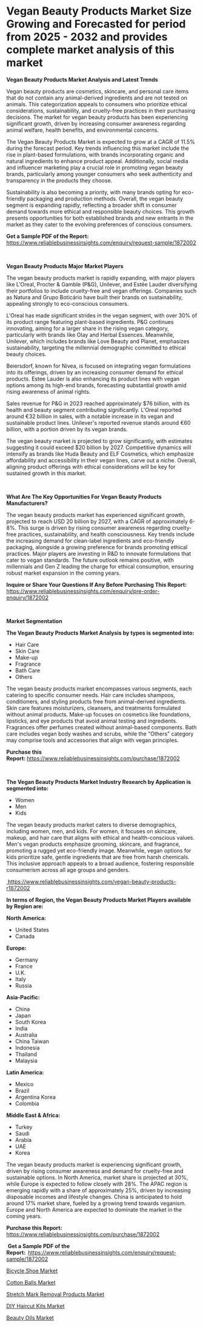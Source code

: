 <p><h1>Vegan Beauty Products Market Size Growing and Forecasted for period from 2025 - 2032 and provides complete market analysis of this market</h1></p><p><strong>Vegan Beauty Products Market Analysis and Latest Trends</strong></p>
<p><p>Vegan beauty products are cosmetics, skincare, and personal care items that do not contain any animal-derived ingredients and are not tested on animals. This categorization appeals to consumers who prioritize ethical considerations, sustainability, and cruelty-free practices in their purchasing decisions. The market for vegan beauty products has been experiencing significant growth, driven by increasing consumer awareness regarding animal welfare, health benefits, and environmental concerns.</p><p>The Vegan Beauty Products Market is expected to grow at a CAGR of 11.5% during the forecast period. Key trends influencing this market include the rise in plant-based formulations, with brands incorporating organic and natural ingredients to enhance product appeal. Additionally, social media and influencer marketing play a crucial role in promoting vegan beauty brands, particularly among younger consumers who seek authenticity and transparency in the products they choose.</p><p>Sustainability is also becoming a priority, with many brands opting for eco-friendly packaging and production methods. Overall, the vegan beauty segment is expanding rapidly, reflecting a broader shift in consumer demand towards more ethical and responsible beauty choices. This growth presents opportunities for both established brands and new entrants in the market as they cater to the evolving preferences of conscious consumers.</p></p>
<p><strong>Get a Sample PDF of the Report:&nbsp;</strong> <a href="https://www.reliablebusinessinsights.com/enquiry/request-sample/1872002?utm_campaign=950&utm_medium=2&utm_source=Github&utm_content=ia&utm_term=05022025&utm_id=vegan-beauty-products">https://www.reliablebusinessinsights.com/enquiry/request-sample/1872002</a></p>
<p>&nbsp;</p>
<p><strong>Vegan Beauty Products Major Market Players</strong></p>
<p><p>The vegan beauty products market is rapidly expanding, with major players like L'Oreal, Procter & Gamble (P&G), Unilever, and Estée Lauder diversifying their portfolios to include cruelty-free and vegan offerings. Companies such as Natura and Grupo Boticário have built their brands on sustainability, appealing strongly to eco-conscious consumers.</p><p>L'Oreal has made significant strides in the vegan segment, with over 30% of its product range featuring plant-based ingredients. P&G continues innovating, aiming for a larger share in the rising vegan category, particularly with brands like Olay and Herbal Essences. Meanwhile, Unilever, which includes brands like Love Beauty and Planet, emphasizes sustainability, targeting the millennial demographic committed to ethical beauty choices.</p><p>Beiersdorf, known for Nivea, is focused on integrating vegan formulations into its offerings, driven by an increasing consumer demand for ethical products. Estee Lauder is also enhancing its product lines with vegan options among its high-end brands, forecasting substantial growth amid rising awareness of animal rights.</p><p>Sales revenue for P&G in 2023 reached approximately $76 billion, with its health and beauty segment contributing significantly. L'Oreal reported around €32 billion in sales, with a notable increase in its vegan and sustainable product lines. Unilever's reported revenue stands around €60 billion, with a portion driven by its vegan brands.</p><p>The vegan beauty market is projected to grow significantly, with estimates suggesting it could exceed $20 billion by 2027. Competitive dynamics will intensify as brands like Huda Beauty and ELF Cosmetics, which emphasize affordability and accessibility in their vegan lines, carve out a niche. Overall, aligning product offerings with ethical considerations will be key for sustained growth in this market.</p></p>
<p>&nbsp;</p>
<p><strong>What Are The Key Opportunities For Vegan Beauty Products Manufacturers?</strong></p>
<p><p>The vegan beauty products market has experienced significant growth, projected to reach USD 20 billion by 2027, with a CAGR of approximately 6-8%. This surge is driven by rising consumer awareness regarding cruelty-free practices, sustainability, and health consciousness. Key trends include the increasing demand for clean-label ingredients and eco-friendly packaging, alongside a growing preference for brands promoting ethical practices. Major players are investing in R&D to innovate formulations that cater to vegan standards. The future outlook remains positive, with millennials and Gen Z leading the charge for ethical consumption, ensuring robust market expansion in the coming years.</p></p>
<p><strong>Inquire or Share Your Questions If Any Before Purchasing This Report:</strong> <a href="https://www.reliablebusinessinsights.com/enquiry/pre-order-enquiry/1872002?utm_campaign=950&utm_medium=2&utm_source=Github&utm_content=ia&utm_term=05022025&utm_id=vegan-beauty-products">https://www.reliablebusinessinsights.com/enquiry/pre-order-enquiry/1872002</a></p>
<p>&nbsp;</p>
<p><strong>Market Segmentation</strong></p>
<p><strong>The Vegan Beauty Products Market Analysis by types is segmented into:</strong></p>
<p><ul><li>Hair Care</li><li>Skin Care</li><li>Make-up</li><li>Fragrance</li><li>Bath Care</li><li>Others</li></ul></p>
<p><p>The vegan beauty products market encompasses various segments, each catering to specific consumer needs. Hair care includes shampoos, conditioners, and styling products free from animal-derived ingredients. Skin care features moisturizers, cleansers, and treatments formulated without animal products. Make-up focuses on cosmetics like foundations, lipsticks, and eye products that avoid animal testing and ingredients. Fragrances offer perfumes created without animal-based components. Bath care includes vegan body washes and scrubs, while the "Others" category may comprise tools and accessories that align with vegan principles.</p></p>
<p><strong>Purchase this Report:&nbsp;</strong><a href="https://www.reliablebusinessinsights.com/purchase/1872002?utm_campaign=950&utm_medium=2&utm_source=Github&utm_content=ia&utm_term=05022025&utm_id=vegan-beauty-products">https://www.reliablebusinessinsights.com/purchase/1872002</a></p>
<p>&nbsp;</p>
<p><strong>The Vegan Beauty Products Market Industry Research by Application is segmented into:</strong></p>
<p><ul><li>Women</li><li>Men</li><li>Kids</li></ul></p>
<p><p>The vegan beauty products market caters to diverse demographics, including women, men, and kids. For women, it focuses on skincare, makeup, and hair care that aligns with ethical and health-conscious values. Men's vegan products emphasize grooming, skincare, and fragrance, promoting a rugged yet eco-friendly image. Meanwhile, vegan options for kids prioritize safe, gentle ingredients that are free from harsh chemicals. This inclusive approach appeals to a broad audience, fostering responsible consumerism across all age groups and genders.</p></p>
<p><a href="https://www.reliablebusinessinsights.com/vegan-beauty-products-r1872002?utm_campaign=950&utm_medium=2&utm_source=Github&utm_content=ia&utm_term=05022025&utm_id=vegan-beauty-products">&nbsp;https://www.reliablebusinessinsights.com/vegan-beauty-products-r1872002</a></p>
<p><strong>In terms of Region, the Vegan Beauty Products Market Players available by Region are:</strong></p>
<p>
    <p> <strong> North America: </strong>
        <ul>
            <li>United States</li>
            <li>Canada</li>
        </ul>
        </p> 
    <p> <strong> Europe: </strong>
        <ul>
            <li>Germany</li>
            <li>France</li>
            <li>U.K.</li>
            <li>Italy</li>
            <li>Russia</li>
        </ul>
        </p> 
    <p> <strong> Asia-Pacific: </strong>
        <ul>
            <li>China</li>
            <li>Japan</li>
            <li>South Korea</li>
            <li>India</li>
            <li>Australia</li>
            <li>China Taiwan</li>
            <li>Indonesia</li>
            <li>Thailand</li>
            <li>Malaysia</li>
        </ul>
        </p> 
    <p> <strong> Latin America: </strong>
        <ul>
            <li>Mexico</li>
            <li>Brazil</li>
            <li>Argentina Korea</li>
            <li>Colombia</li>
        </ul>
        </p> 
    <p> <strong> Middle East & Africa: </strong>
        <ul>
            <li>Turkey</li>
            <li>Saudi</li>
            <li>Arabia</li>
            <li>UAE</li>
            <li>Korea</li>
        </ul>
    </p>
    </p>
<p><p>The vegan beauty products market is experiencing significant growth, driven by rising consumer awareness and demand for cruelty-free and sustainable options. In North America, market share is projected at 30%, while Europe is expected to follow closely with 28%. The APAC region is emerging rapidly with a share of approximately 25%, driven by increasing disposable incomes and lifestyle changes. China is anticipated to hold around 17% market share, fueled by a growing trend towards veganism. Europe and North America are expected to dominate the market in the coming years.</p></p>
<p><strong>Purchase this Report: </strong><a href="https://www.reliablebusinessinsights.com/purchase/1872002?utm_campaign=950&utm_medium=2&utm_source=Github&utm_content=ia&utm_term=05022025&utm_id=vegan-beauty-products">https://www.reliablebusinessinsights.com/purchase/1872002</a></p>
<p>&nbsp;<strong>Get a Sample PDF of the Report:&nbsp;&nbsp;</strong><a href="https://www.reliablebusinessinsights.com/enquiry/request-sample/1872002?utm_campaign=950&utm_medium=2&utm_source=Github&utm_content=ia&utm_term=05022025&utm_id=vegan-beauty-products">https://www.reliablebusinessinsights.com/enquiry/request-sample/1872002</a></p>
<p><strong></strong></p>
<p><p><a href="https://github.com/chongseney974/Market-Research-Report-List-1/blob/main/bicycle-shoe-market.md?utm_campaign=950&utm_medium=2&utm_source=Github&utm_content=ia&utm_term=05022025&utm_id=vegan-beauty-products">Bicycle Shoe Market</a></p><p><a href="https://github.com/ElviraLeka1962/Market-Research-Report-List-1/blob/main/cotton-balls-market.md?utm_campaign=950&utm_medium=2&utm_source=Github&utm_content=ia&utm_term=05022025&utm_id=vegan-beauty-products">Cotton Balls Market</a></p><p><a href="https://github.com/darenph8er/Market-Research-Report-List-1/blob/main/stretch-mark-removal-products-market.md?utm_campaign=950&utm_medium=2&utm_source=Github&utm_content=ia&utm_term=05022025&utm_id=vegan-beauty-products">Stretch Mark Removal Products Market</a></p><p><a href="https://github.com/rosalinebhakta48/Market-Research-Report-List-1/blob/main/diy-haircut-kits-market.md?utm_campaign=950&utm_medium=2&utm_source=Github&utm_content=ia&utm_term=05022025&utm_id=vegan-beauty-products">DIY Haircut Kits Market</a></p><p><a href="https://github.com/nathaliehurles7142/Market-Research-Report-List-1/blob/main/beauty-oils-market.md?utm_campaign=950&utm_medium=2&utm_source=Github&utm_content=ia&utm_term=05022025&utm_id=vegan-beauty-products">Beauty Oils Market</a></p></p>
